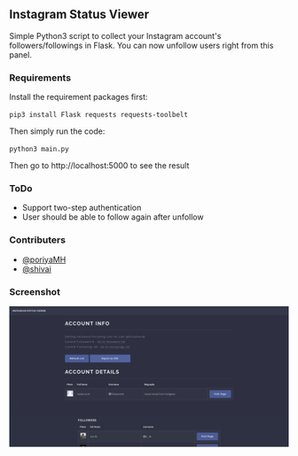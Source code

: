 ## Instagram Status Viewer

Simple Python3 script to collect your Instagram account's followers/followings in Flask. You can now unfollow users right from this panel.

### Requirements

Install the requirement packages first:

`pip3 install Flask requests requests-toolbelt`

Then simply run the code:

`python3 main.py`

Then go to http://localhost:5000 to see the result

### ToDo

- Support two-step authentication
- User should be able to follow again after unfollow

### Contributers

- [@poriyaMH](https://github.com/poriyaMH)
- [@shivai](https://github.com/shivai)

### Screenshot

![screenshot.png](screenshot.png)

